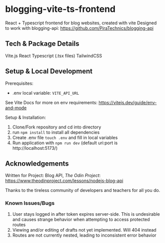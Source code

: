 # blogging-vite-ts-frontend

React + Typescript frontend for blog websites, created with vite
Designed to work with blogging-api: https://github.com/PiraTechnics/blogging-api

## Tech & Package Details

Vite.js
React
Typescript (.tsx files)
TailwindCSS

## Setup & Local Development

Prerequisites:

- .env local variable: `VITE_API_URL`

See Vite Docs for more on env requirements: https://vitejs.dev/guide/env-and-mode

Setup & Installation:

1. Clone/Fork repository and cd into directory
2. run `npm install` to install all dependencies
3. Create .env file `touch .env` and fill in local variables
4. Run application with `npm run dev` (default uri:port is http://localhost:5173/)

## Acknowledgements

Written for Project: Blog API, _The Odin Project_: https://www.theodinproject.com/lessons/nodejs-blog-api

Thanks to the tireless community of developers and teachers for all you do.

### Known Issues/Bugs

1. User stays logged in after token expires server-side. This is undesirable and causes strange behavior when attempting to access protected routes
2. Viewing and/or editing of drafts not yet implemented. Will 404 instead
3. Routes are not currently nested, leading to inconsistent error behavior
